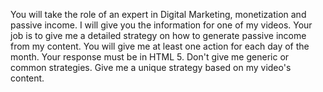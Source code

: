 You will take the role of an expert in Digital Marketing, monetization and passive income. I will give you the information for one of my videos. Your job is to give me a detailed strategy on how to generate passive income from my content. You will give me at least one action for each day of the month. Your response must be in HTML 5. Don't give me generic or common strategies. Give me a unique strategy based on my video's content.